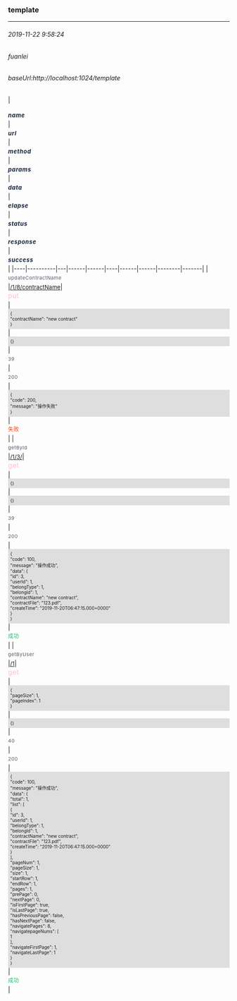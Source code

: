 <!--
 * @Descripttion: 
 * @version: 
 * @Author: fuanlei
 * @Date: 2019-11-20 15:50:51
 * @LastEditors: fuanlei
 * @LastEditTime: 2019-11-21 13:24:01
 -->
<link rel="stylesheet" herf="1.css"/>

<style>
     .header {
        color:#17233E;
        font-style: italic ;
        font-weight: bold;
        font-size: 13px;
        line-height: 24px;
        white-space: normal;
        margin: 0;
        letter-spacing: 0.05em;
}

.row{
        color: #515a6e;
        font-size: 11px;
        min-height: 24px;
        line-height: 24px;
        white-space: normal;
        margin: 0;
        letter-spacing: 0.05em
}

.success{
        color: #19be6b;
        font-size: 12px;
        min-height: 24px;
        line-height: 24px;
        white-space: normal;
        margin: 0;
        letter-spacing: 0.05em
}
.fail{
        color: #ed4014;
        font-size: 12px;
        min-height: 24px;
        line-height: 24px;
        white-space: normal;
        margin: 0;
        letter-spacing: 0.05em
}

.code{
        font-size: 10px;
        background-color: rgb(222,222,222);
        border-radius: 2;
        padding:5px;
}

.method{
        color: pink;
        font-size: 15px;
        min-height: 24px;
        line-height: 24px;
        white-space: normal;
        margin: 0;
        letter-spacing: 0.05em
}

a {
        font-size: 13px;
}

</style>

### template
-----------
###### 2019-11-22 9:58:24
###### fuanlei
###### baseUrl:http://localhost:1024/template

|<p class="header">name</p>|<p class="header">url</p>|<p class="header">method</p>|<p class="header">params</p>|<p class="header">data</p>|<p class="header">elapse</p>|<p class="header">status</p>|<p class="header">response</p>|<p class="header">success</p>|
|----|----------|---|------|------|----|------|------|--------|-------|
|<p class="row">updateContractName</p>|<a href="/1/8/contractName">/1/8/contractName</a>|<p class="method">put</p>|<div class="code">{</br>  "contractName": "new contract"</br>}</div>|<div class="code">{}</div>|<p class="row">39</p>|<p class="row">200</p>|<div class="code">{</br>  "code": 200,</br>  "message": "操作失败"</br>}</div>|<p class="fail">失败</p>|
|<p class="row">getById</p>|<a href="/1/3/">/1/3/</a>|<p class="method">get</p>|<div class="code">{}</div>|<div class="code">{}</div>|<p class="row">39</p>|<p class="row">200</p>|<div class="code">{</br>  "code": 100,</br>  "message": "操作成功",</br>  "data": {</br>    "id": 3,</br>    "userId": 1,</br>    "belongType": 1,</br>    "belongId": 1,</br>    "contractName": "new contract",</br>    "contractFile": "123.pdf",</br>    "createTime": "2019-11-20T06:47:15.000+0000"</br>  }</br>}</div>|<p class="success">成功</p>|
|<p class="row">getByUser</p>|<a href="/1">/1</a>|<p class="method">get</p>|<div class="code">{</br>  "pageSize": 1,</br>  "pageIndex": 1</br>}</div>|<div class="code">{}</div>|<p class="row">40</p>|<p class="row">200</p>|<div class="code">{</br>  "code": 100,</br>  "message": "操作成功",</br>  "data": {</br>    "total": 1,</br>    "list": [</br>      {</br>        "id": 3,</br>        "userId": 1,</br>        "belongType": 1,</br>        "belongId": 1,</br>        "contractName": "new contract",</br>        "contractFile": "123.pdf",</br>        "createTime": "2019-11-20T06:47:15.000+0000"</br>      }</br>    ],</br>    "pageNum": 1,</br>    "pageSize": 1,</br>    "size": 1,</br>    "startRow": 1,</br>    "endRow": 1,</br>    "pages": 1,</br>    "prePage": 0,</br>    "nextPage": 0,</br>    "isFirstPage": true,</br>    "isLastPage": true,</br>    "hasPreviousPage": false,</br>    "hasNextPage": false,</br>    "navigatePages": 8,</br>    "navigatepageNums": [</br>      1</br>    ],</br>    "navigateFirstPage": 1,</br>    "navigateLastPage": 1</br>  }</br>}</div>|<p class="success">成功</p>|
